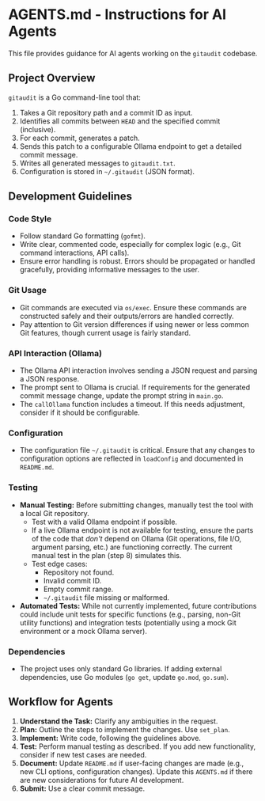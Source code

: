 # AGENTS.md - Instructions for AI Agents

This file provides guidance for AI agents working on the `gitaudit` codebase.

## Project Overview

`gitaudit` is a Go command-line tool that:
1. Takes a Git repository path and a commit ID as input.
2. Identifies all commits between `HEAD` and the specified commit (inclusive).
3. For each commit, generates a patch.
4. Sends this patch to a configurable Ollama endpoint to get a detailed commit message.
5. Writes all generated messages to `gitaudit.txt`.
6. Configuration is stored in `~/.gitaudit` (JSON format).

## Development Guidelines

### Code Style
- Follow standard Go formatting (`gofmt`).
- Write clear, commented code, especially for complex logic (e.g., Git command interactions, API calls).
- Ensure error handling is robust. Errors should be propagated or handled gracefully, providing informative messages to the user.

### Git Usage
- Git commands are executed via `os/exec`. Ensure these commands are constructed safely and their outputs/errors are handled correctly.
- Pay attention to Git version differences if using newer or less common Git features, though current usage is fairly standard.

### API Interaction (Ollama)
- The Ollama API interaction involves sending a JSON request and parsing a JSON response.
- The prompt sent to Ollama is crucial. If requirements for the generated commit message change, update the prompt string in `main.go`.
- The `callOllama` function includes a timeout. If this needs adjustment, consider if it should be configurable.

### Configuration
- The configuration file `~/.gitaudit` is critical. Ensure that any changes to configuration options are reflected in `loadConfig` and documented in `README.md`.

### Testing
- **Manual Testing:** Before submitting changes, manually test the tool with a local Git repository.
    - Test with a valid Ollama endpoint if possible.
    - If a live Ollama endpoint is not available for testing, ensure the parts of the code that *don't* depend on Ollama (Git operations, file I/O, argument parsing, etc.) are functioning correctly. The current manual test in the plan (step 8) simulates this.
    - Test edge cases:
        - Repository not found.
        - Invalid commit ID.
        - Empty commit range.
        - `~/.gitaudit` file missing or malformed.
- **Automated Tests:** While not currently implemented, future contributions could include unit tests for specific functions (e.g., parsing, non-Git utility functions) and integration tests (potentially using a mock Git environment or a mock Ollama server).

### Dependencies
- The project uses only standard Go libraries. If adding external dependencies, use Go modules (`go get`, update `go.mod`, `go.sum`).

## Workflow for Agents
1. **Understand the Task:** Clarify any ambiguities in the request.
2. **Plan:** Outline the steps to implement the changes. Use `set_plan`.
3. **Implement:** Write code, following the guidelines above.
4. **Test:** Perform manual testing as described. If you add new functionality, consider if new test cases are needed.
5. **Document:** Update `README.md` if user-facing changes are made (e.g., new CLI options, configuration changes). Update this `AGENTS.md` if there are new considerations for future AI development.
6. **Submit:** Use a clear commit message.
```
